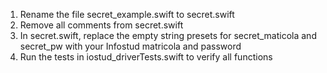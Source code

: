 1. Rename the file secret_example.swift to secret.swift
2. Remove all comments from secret.swift
3. In secret.swift, replace the empty string presets for secret_maticola and secret_pw with your Infostud matricola and password
4. Run the tests in iostud_driverTests.swift to verify all functions
